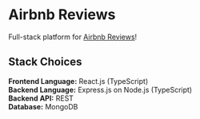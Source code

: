 # Airbnb Reviews

Full-stack platform for [Airbnb Reviews](https://airbnb-reviews-app-d8c3ec079981.herokuapp.com/)!


## Stack Choices

**Frontend Language:** React.js (TypeScript)<br>
**Backend Language:** Express.js on Node.js (TypeScript)<br>
**Backend API:** REST<br>
**Database:** MongoDB<br>
<!-- **User Auth:** Opt-in<br> -->
